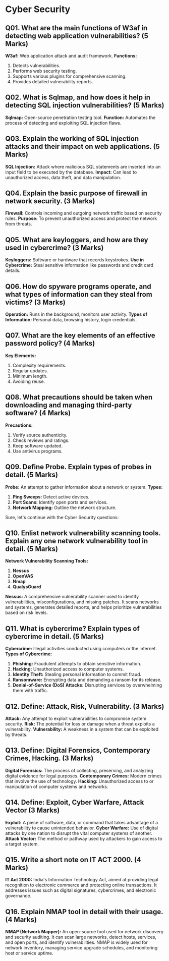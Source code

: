 # Cyber Security

## Q01. What are the main functions of W3af in detecting web application vulnerabilities? (5 Marks)

**W3af:** Web application attack and audit framework.
**Functions:**

1. Detects vulnerabilities.
2. Performs web security testing.
3. Supports various plugins for comprehensive scanning.
4. Provides detailed vulnerability reports.

## Q02. What is Sqlmap, and how does it help in detecting SQL injection vulnerabilities? (5 Marks)

**Sqlmap:** Open-source penetration testing tool.
**Function:** Automates the process of detecting and exploiting SQL injection flaws.

## Q03. Explain the working of SQL injection attacks and their impact on web applications. (5 Marks)

**SQL Injection:** Attack where malicious SQL statements are inserted into an input field to be executed by the database.
**Impact:** Can lead to unauthorized access, data theft, and data manipulation.

## Q04. Explain the basic purpose of firewall in network security. (3 Marks)

**Firewall:** Controls incoming and outgoing network traffic based on security rules.
**Purpose:** To prevent unauthorized access and protect the network from threats.

## Q05. What are keyloggers, and how are they used in cybercrime? (3 Marks)

**Keyloggers:** Software or hardware that records keystrokes.
**Use in Cybercrime:** Steal sensitive information like passwords and credit card details.

## Q06. How do spyware programs operate, and what types of information can they steal from victims? (3 Marks)

**Operation:** Runs in the background, monitors user activity.
**Types of Information:** Personal data, browsing history, login credentials.

## Q07. What are the key elements of an effective password policy? (4 Marks)

**Key Elements:**

1. Complexity requirements.
2. Regular updates.
3. Minimum length.
4. Avoiding reuse.

## Q08. What precautions should be taken when downloading and managing third-party software? (4 Marks)

**Precautions:**

1. Verify source authenticity.
2. Check reviews and ratings.
3. Keep software updated.
4. Use antivirus programs.

## Q09. Define Probe. Explain types of probes in detail. (5 Marks)

**Probe:** An attempt to gather information about a network or system.
**Types:**

1. **Ping Sweeps:** Detect active devices.
2. **Port Scans:** Identify open ports and services.
3. **Network Mapping:** Outline the network structure.

Sure, let's continue with the Cyber Security questions:

## Q10. Enlist network vulnerability scanning tools. Explain any one network vulnerability tool in detail. (5 Marks)

**Network Vulnerability Scanning Tools:**

1. **Nessus**
2. **OpenVAS**
3. **Nmap**
4. **QualysGuard**

**Nessus:** A comprehensive vulnerability scanner used to identify vulnerabilities, misconfigurations, and missing patches. It scans networks and systems, generates detailed reports, and helps prioritize vulnerabilities based on risk levels.

## Q11. What is cybercrime? Explain types of cybercrime in detail. (5 Marks)

**Cybercrime:** Illegal activities conducted using computers or the internet.
**Types of Cybercrime:**

1. **Phishing:** Fraudulent attempts to obtain sensitive information.
2. **Hacking:** Unauthorized access to computer systems.
3. **Identity Theft:** Stealing personal information to commit fraud.
4. **Ransomware:** Encrypting data and demanding a ransom for its release.
5. **Denial-of-Service (DoS) Attacks:** Disrupting services by overwhelming them with traffic.

## Q12. Define: Attack, Risk, Vulnerability. (3 Marks)

**Attack:** Any attempt to exploit vulnerabilities to compromise system security.
**Risk:** The potential for loss or damage when a threat exploits a vulnerability.
**Vulnerability:** A weakness in a system that can be exploited by threats.

## Q13. Define: Digital Forensics, Contemporary Crimes, Hacking. (3 Marks)

**Digital Forensics:** The process of collecting, preserving, and analyzing digital evidence for legal purposes.
**Contemporary Crimes:** Modern crimes that involve the use of technology.
**Hacking:** Unauthorized access to or manipulation of computer systems and networks.

## Q14. Define: Exploit, Cyber Warfare, Attack Vector (3 Marks)

**Exploit:** A piece of software, data, or command that takes advantage of a vulnerability to cause unintended behavior.
**Cyber Warfare:** Use of digital attacks by one nation to disrupt the vital computer systems of another.
**Attack Vector:** The method or pathway used by attackers to gain access to a target system.

## Q15. Write a short note on IT ACT 2000. (4 Marks)

**IT Act 2000:** India's Information Technology Act, aimed at providing legal recognition to electronic commerce and protecting online transactions. It addresses issues such as digital signatures, cybercrimes, and electronic governance.

## Q16. Explain NMAP tool in detail with their usage. (4 Marks)

**NMAP (Network Mapper):** An open-source tool used for network discovery and security auditing. It can scan large networks, detect hosts, services, and open ports, and identify vulnerabilities. NMAP is widely used for network inventory, managing service upgrade schedules, and monitoring host or service uptime.
